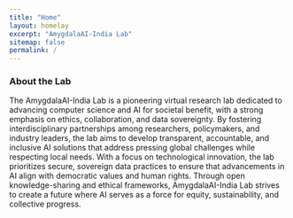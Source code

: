 ```yaml
---
title: "Home"
layout: homelay
excerpt: "AmygdalaAI-India Lab"
sitemap: false
permalink: /
---
```


### About the Lab

The AmygdalaAI-India Lab is a pioneering virtual research lab dedicated to advancing computer science and AI for societal benefit, with a strong emphasis on ethics, collaboration, and data sovereignty. By fostering interdisciplinary partnerships among researchers, policymakers, and industry leaders, the lab aims to develop transparent, accountable, and inclusive AI solutions that address pressing global challenges while respecting local needs. With a focus on technological innovation, the lab prioritizes secure, sovereign data practices to ensure that advancements in AI align with democratic values and human rights. Through open knowledge-sharing and ethical frameworks, AmygdalaAI-India Lab strives to create a future where AI serves as a force for equity, sustainability, and collective progress.
